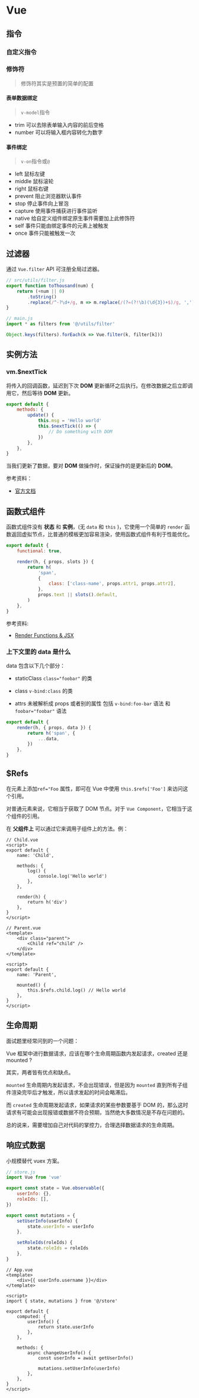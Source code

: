# Vue

## 指令

### 自定义指令

### 修饰符

> 修饰符其实是预置的简单的配置

#### 表单数据绑定

> `v-model`指令

-   trim 可以去除表单输入内容的前后空格
-   number 可以将输入框内容转化为数字

#### 事件绑定

> `v-on`指令或`@`

-   left 鼠标左键
-   middle 鼠标滚轮
-   right 鼠标右键
-   prevent 阻止浏览器默认事件
-   stop 停止事件向上冒泡
-   capture 使用事件捕获进行事件监听
-   native 给自定义组件绑定原生事件需要加上此修饰符
-   self 事件只能由绑定事件的元素上被触发
-   once 事件只能被触发一次

## 过滤器

通过 `Vue.filter` API 可注册全局过滤器。

```js
// src/utils/filter.js
export function toThousand(num) {
    return (+num || 0)
        .toString()
        .replace(/^-?\d+/g, m => m.replace(/(?=(?!\b)(\d{3})+$)/g, ','))
}
```

```js
// main.js
import * as filters from '@/utils/filter'

Object.keys(filters).forEach(k => Vue.filter(k, filter[k]))
```

## 实例方法

### vm.\$nextTick

将传入的回调函数，延迟到下次 **DOM** 更新循环之后执行。在修改数据之后立即调用它，然后等待 **DOM** 更新。

```js
export default {
    methods: {
        update() {
            this.msg = 'Hello world'
            this.$nextTick(() => {
                // Do something with DOM
            })
        },
    },
}
```

当我们更新了数据，要对 **DOM** 做操作时，保证操作的是更新后的 **DOM**。

参考资料：

-   [官方文档](https://cn.vuejs.org/v2/api/#vm-nextTick)

## 函数式组件

函数式组件没有 **状态** 和 **实例**，(无 `data` 和 `this` )，它使用一个简单的 `render` 函数返回虚拟节点，比普通的模板更加容易渲染，使用函数式组件有利于性能优化。

```js
export default {
    functional: true,

    render(h, { props, slots }) {
        return h(
            'span',
            {
                class: ['class-name', props.attr1, props.attr2],
            },
            props.text || slots().default,
        )
    },
}
```

参考资料:

-   [Render Functions & JSX](https://vuejs.org/v2/guide/render-function.html)

### 上下文里的 data 是什么

data 包含以下几个部分：

-   staticClass `class="foobar"` 的类

-   class `v-bind:class` 的类

-   attrs 未被解析成 props 或者别的属性 包括 `v-bind:foo-bar` 语法 和 `foobar="foobar"` 语法

```js
export default {
    render(h, { props, data }) {
        return h('span', {
            ...data,
        })
    },
}
```

## \$Refs

在元素上添加`ref="Foo` 属性，即可在 Vue 中使用 `this.$refs['Foo']` 来访问这个引用。

对普通元素来说，它相当于获取了 DOM 节点。对于 `Vue Component`，它相当于这个组件的引用。

在 **父组件上** 可以通过它来调用子组件上的方法。例：

```vue
// Child.vue
<script>
export default {
    name: 'Child',

    methods: {
        log() {
            console.log('Hello world')
        },
    },

    render(h) {
        return h('div')
    },
}
</script>

// Parent.vue
<template>
    <div class="parent">
        <Child ref="child" />
    </div>
</template>

<script>
export default {
    name: 'Parent',

    mounted() {
        this.$refs.child.log() // Hello world
    },
}
</script>
```

## 生命周期

面试题里经常问到的一个问题：

Vue 框架中进行数据请求，应该在哪个生命周期函数内发起请求，created 还是 mounted ?

其实，两者皆有优点和缺点。

`mounted` 生命周期内发起请求，不会出现错误，但是因为 `mounted` 直到所有子组件渲染完毕后才触发，所以请求发起的时间会略滞后。

而 `created` 生命周期发起请求，如果请求的某些参数要基于 DOM 的，那么这时请求有可能会出现报错或数据不符合预期，当然绝大多数情况是不存在问题的。

总的说来，需要增加自己对代码的掌控力，合理选择数据请求的生命周期。

## 响应式数据

小规模替代 vuex 方案。

```js
// store.js
import Vue from 'vue'

export const state = Vue.observable({
    userInfo: {},
    roleIds: [],
})

export const mutations = {
    setUserInfo(userInfo) {
        state.userInfo = userInfo
    },

    setRoleIds(roleIds) {
        state.roleIds = roleIds
    },
}
```

```vue
// App.vue
<template>
    <div>{{ userInfo.username }}</div>
</template>

<script>
import { state, mutations } from '@/store'

export default {
    computed: {
        userInfo() {
            return state.userInfo
        },
    },

    methods: {
        async changeUserInfo() {
            const userInfo = await getUserInfo()

            mutations.setUserInfo(userInfo)
        },
    },
}
</script>
```
